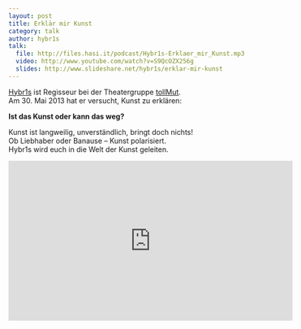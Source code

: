```yaml
---
layout: post
title: Erklär mir Kunst
category: talk
author: hybr1s
talk:
  file: http://files.hasi.it/podcast/Hybr1s-Erklaer_mir_Kunst.mp3
  video: http://www.youtube.com/watch?v=S9QcOZX256g
  slides: http://www.slideshare.net/hybr1s/erklar-mir-kunst
---
```

[Hybr1s](http://hasi.it/wiki/Benutzer:Hybr1s) ist Regisseur bei der Theatergruppe [tollMut](http://www.tollmut-theater.de/).  
Am 30. Mai 2013 hat er versucht, Kunst zu erklären:  

__Ist das Kunst oder kann das weg?__  

Kunst ist langweilig, unverständlich, bringt doch nichts!  
Ob Liebhaber oder Banause – Kunst polarisiert.  
Hybr1s wird euch in die Welt der Kunst geleiten.  

<!-- break -->

<iframe width="560" height="315" src="http://www.youtube-nocookie.com/embed/S9QcOZX256g?html5=1&rel=0" frameborder="0" allowfullscreen></iframe>
